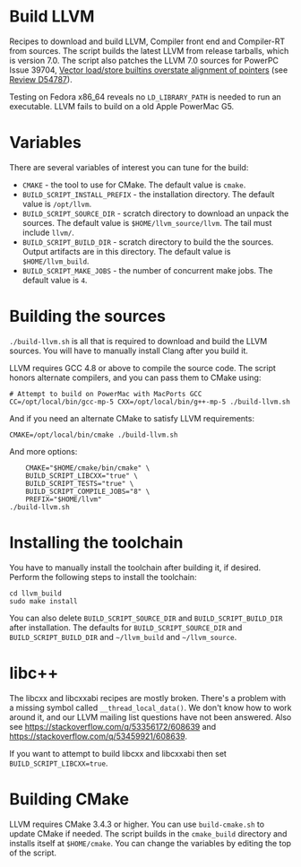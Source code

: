 # Build LLVM

Recipes to download and build LLVM, Compiler front end and Compiler-RT from sources. The script builds the latest LLVM from release tarballs, which is version 7.0. The script also patches the LLVM 7.0 sources for PowerPC Issue 39704, [Vector load/store builtins overstate alignment of pointers](https://bugs.llvm.org/show_bug.cgi?id=39704) (see [Review D54787](https://reviews.llvm.org/D54787)).

Testing on Fedora x86_64 reveals no `LD_LIBRARY_PATH` is needed to run an executable. LLVM fails to build on a old Apple PowerMac G5.

# Variables

There are several variables of interest you can tune for the build:

* `CMAKE` - the tool to use for CMake. The default value is `cmake`.
* `BUILD_SCRIPT_INSTALL_PREFIX` - the installation directory. The default value is `/opt/llvm`.
* `BUILD_SCRIPT_SOURCE_DIR` - scratch directory to download an unpack the sources. The default value is `$HOME/llvm_source/llvm`. The tail must include `llvm/`.
* `BUILD_SCRIPT_BUILD_DIR` - scratch directory to build the the sources. Output artifacts are in this directory. The default value is `$HOME/llvm_build`.
* `BUILD_SCRIPT_MAKE_JOBS` - the number of concurrent make jobs. The default value is `4`.

# Building the sources

`./build-llvm.sh` is all that is required to download and build the LLVM sources. You will have to manually install Clang after you build it.

LLVM requires GCC 4.8 or above to compile the source code. The script honors alternate compilers, and you can pass them to CMake using:

```
# Attempt to build on PowerMac with MacPorts GCC
CC=/opt/local/bin/gcc-mp-5 CXX=/opt/local/bin/g++-mp-5 ./build-llvm.sh
```

And if you need an alternate CMake to satisfy LLVM requirements:

```
CMAKE=/opt/local/bin/cmake ./build-llvm.sh
```

And more options:

```
    CMAKE="$HOME/cmake/bin/cmake" \
    BUILD_SCRIPT_LIBCXX="true" \
    BUILD_SCRIPT_TESTS="true" \
    BUILD_SCRIPT_COMPILE_JOBS="8" \
    PREFIX="$HOME/llvm"
./build-llvm.sh
```

# Installing the toolchain

You have to manually install the toolchain after building it, if desired. Perform the following steps to install the toolchain:

```
cd llvm_build
sudo make install
```

You can also delete `BUILD_SCRIPT_SOURCE_DIR` and `BUILD_SCRIPT_BUILD_DIR` after installation. The defaults for `BUILD_SCRIPT_SOURCE_DIR` and `BUILD_SCRIPT_BUILD_DIR` and `~/llvm_build` and `~/llvm_source`.

# libc++

The libcxx and libcxxabi recipes are mostly broken. There's a problem with a missing symbol called `__thread_local_data()`. We don't know how to work around it, and our LLVM mailing list questions have not been answered. Also see https://stackoverflow.com/q/53356172/608639 and https://stackoverflow.com/q/53459921/608639.

If you want to attempt to build libcxx and libcxxabi then set `BUILD_SCRIPT_LIBCXX=true`.

# Building CMake

LLVM requires CMake 3.4.3 or higher. You can use `build-cmake.sh` to update CMake if needed. The script builds in the `cmake_build` directory and installs itself at `$HOME/cmake`. You can change the variables by editing the top of the script.

